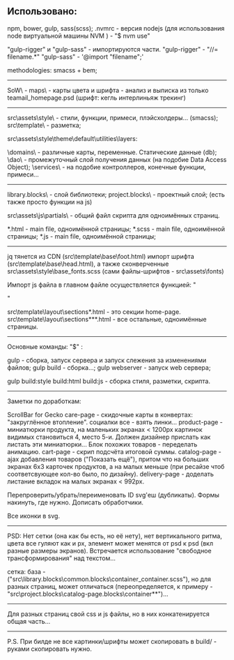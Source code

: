 Использовано:
-------------
npm, bower, gulp, sass(scss);
.nvmrc - версия nodejs (для использования node виртуальной машины NVM ) - "$ nvm use"

"gulp-rigger" и "gulp-sass" - импортируются части.
"gulp-rigger" - "//= filename.*"
"gulp-sass"   - '@import "filename";'

methodologies: smacss + bem;

---------------------------------------------

SoW\ - maps\ - карты цвета и шрифта - анализ и выписка из только teamail_homepage.psd (шрифт: кегль интерлиньяж трекинг)

---------------------------------------------

src\assets\style\ - стили, функции, примеси, плэйсхолдеры... (smacss);
src\template\     - разметка;

src\assets\style\theme\default\utilities\layers:
<!-- подобие MVC -->
\domains\  - различные карты, переменные. Статические данные (db);
\dao\      - промежуточный слой получения данных (на подобие Data Access Object);
\services\ - на подобие контроллеров, конечные функции, примеси...

---------------------------------------------

<!-- BEM без разметки -->
library.blocks\ - слой библиотеки;
project.blocks\ - проектный слой; (есть также просто функции на js) 
<!-- src\project.blocks\common.blocks\detachPrependTo\detachPrependTo.js -->

src\assets\js\partials\ - общий файл скрипта для одноимённых страниц.

<!---->
*.html - main file, одноимённой страницы;
*.scss - main file, одноимённой страницы;
*.js   - main file, одноимённой страницы;

---------------------------------------------

jq тянется из CDN (src\template\base\foot.html)
импорт шрифта (src\template\base\head.html), а также сконверченные src\assets\style\base\_fonts.scss (сами файлы-шрифтов - src\assets\fonts)

Импорт js файла в главном файле осуществляется функцией:
"
<script>
    $(document).ready(function () {
        downloadJSAtOnload('assets/js/catalog-page.js?v=0.0.1');
    });
</script>
"

src\template\layout\sections\*.html - это секции home-page.
src\template\layout\sections\**\*.html - все остальные, одноимённые страницы.

---------------------------------------------

Основные команды:
"$" :

gulp            - сборка, запуск сервера и запуск слежения за изменениями файлов;
gulp build      - сборка...;
gulp webserver  - запуск web сервера;

gulp build:style build:html build:js - сборка стиля, разметки, скрипта.

---------------------------------------------

Заметки по доработкам:

ScrollBar for Gecko
care-page - скидочные карты в конвертах: "закруглённое втопление".
социалки все - взять линки...
product-page - миниатюрки продукта, на маленьких экранах < 1200px картинок видимых становиться 4, место 5-и. Должен дизайнер прислать как листать эти миниатюрки...
Блок похожих товаров - переделать анимацию.
cart-page - скрип подсчёта итоговой суммы.
catalog-page - ajax добавления товаров ("Показать ещё"), притом что на больших экранах 6x3 карточек продуктов, а на малых меньше (при ресайзе чтоб соответсвующее кол-во было, по дизайну).
delivery-page - доделать листание вкладок на малых экранах < 992px.

Перепроверить/убрать/переименовать ID svg'еш (дубликаты).
Формы накинуть, где нужно.
Дописать обработчики.

Все иконки в svg.

---------------------------------------------

PSD:
Нет сетки (она как бы есть, но её нету), нет вертикального ритма, цвета все гуляют как и px, элемент может менятся от psd к psd (вкл разные размеры экранов). Встречается использование "свободное трансформирования" над текстом...

сетка: база - ("src\library.blocks\common.blocks\container\_container.scss"), но для разных страниц, может отличаться (переопределяется, к примеру - "src\project.blocks\catalog-page.blocks\container\**")...

---------------------------------------------

Для разных страниц свой css и js файлы, но в них конкатенируется общая часть...

---------------------------------------------

P.S. При билде не все картинки/шрифты может скопировать в build/ - руками скопировать нужно.
